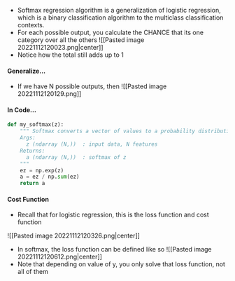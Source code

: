 - Softmax regression algorithm is a generalization of logistic regression, which is a binary classification algorithm to the multiclass classification contexts.
- For each possible output, you calculate the CHANCE that its one category over all the others
![[Pasted image 20221112120023.png|center]]
- Notice how the total still adds up to 1


#### Generalize...
- If we have N possible outputs, then
![[Pasted image 20221112120129.png]]

#### In Code...
```python
def my_softmax(z):  
    """ Softmax converts a vector of values to a probability distribution.
    Args:
      z (ndarray (N,))  : input data, N features
    Returns:
      a (ndarray (N,))  : softmax of z
    """    
    ez = np.exp(z)
    a = ez / np.sum(ez)
    return a
```


#### Cost Function
- Recall that for logistic regression, this is the loss function and cost function

![[Pasted image 20221112120326.png|center]]

- In softmax, the loss function can be defined like so
![[Pasted image 20221112120612.png|center]]
- Note that depending on value of y, you only solve that loss function, not all of them
